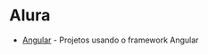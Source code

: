 # Alura

+ [Angular](https://github.com/ThiagoYuri/Alura/tree/main/Angular) - Projetos usando o framework Angular
